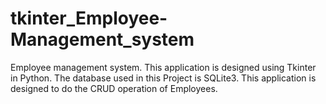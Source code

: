 # tkinter_Employee-Management_system

Employee management system.
This application is designed using Tkinter in Python.
The database used in this Project is SQLite3.
This application is designed to do the CRUD operation of Employees.

